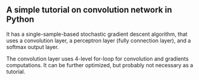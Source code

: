 ## A simple tutorial on convolution network in Python

It has a single-sample-based stochastic gradient descent algorithm, that uses a convolution layer, a perceptron layer (fully connection layer), and a softmax output layer.  

The convolution layer uses 4-level for-loop for convolution and gradients computations. It can be further optimized, but probably not necessary as a tutorial.
